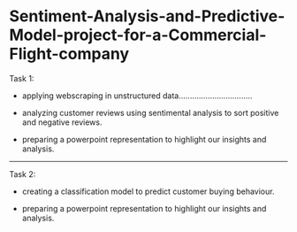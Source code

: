 # Sentiment-Analysis-and-Predictive-Model-project-for-a-Commercial-Flight-company


Task 1:

- applying webscraping in unstructured data.................................

- analyzing customer reviews using sentimental analysis to sort positive and negative reviews.

- preparing a powerpoint representation to highlight our insights and analysis.


------------------------------------------------------------------------------------------------------------------------

Task 2:

- creating a classification model to predict customer buying behaviour.

- preparing a powerpoint representation to highlight our insights and analysis.
